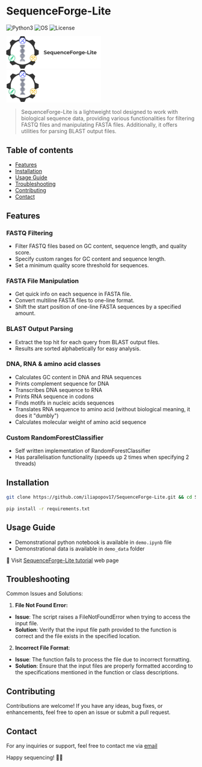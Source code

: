 # SequenceForge-Lite

![Python3](https://img.shields.io/badge/Language-Python3-steelblue)
![OS](https://img.shields.io/badge/OS-_Windows_|_Mac_|_Linux-steelblue)
![License](https://img.shields.io/badge/License-MIT-steelblue)

<img src="https://github.com/iliapopov17/SequenceForge-Lite/blob/main/imgs/SeqForgeLite_logo_light.png#gh-light-mode-only" width = 50%/>
<img src="https://github.com/iliapopov17/SequenceForge-Lite/blob/main/imgs/SeqForgeLite_logo_dark.png#gh-dark-mode-only" width = 50%/>

> SequenceForge-Lite is a lightweight tool designed to work with biological sequence data, providing various functionalities for filtering FASTQ files and manipulating FASTA files. Additionally, it offers utilities for parsing BLAST output files.

## Table of contents

- [Features](#features)
- [Installation](#installation)
- [Usage Guide](#usage-guide)
- [Troubleshooting](#troubleshooting)
- [Contributing](#contributing)
- [Contact](#contact)

## Features
### FASTQ Filtering
- Filter FASTQ files based on GC content, sequence length, and quality score.
- Specify custom ranges for GC content and sequence length.
- Set a minimum quality score threshold for sequences.
### FASTA File Manipulation
- Get quick info on each sequence in FASTA file.
- Convert multiline FASTA files to one-line format.
- Shift the start position of one-line FASTA sequences by a specified amount.
### BLAST Output Parsing
- Extract the top hit for each query from BLAST output files.
- Results are sorted alphabetically for easy analysis.
### DNA, RNA & amino acid classes
- Calculates GC content in DNA and RNA sequences
- Prints complement sequence for DNA
- Transcribes DNA sequence to RNA
- Prints RNA sequence in codons
- Finds motifs in nucleic acids sequences
- Translates RNA sequence to amino acid (without biological meaning, it does it "dumbly")
- Calculates molecular weight of amino acid sequence
### Custom RandomForestClassifier
- Self written implementation of RandomForestClassifier
- Has parallelisation functionality (speeds up 2 times when specifying 2 threads)

## Installation

```bash
git clone https://github.com/iliapopov17/SequenceForge-Lite.git && cd SequenceForge-Lite
```

```bash
pip install -r requirements.txt
```

## Usage Guide
- Demonstrational python notebook is available in `demo.ipynb` file
- Demonstrational data is available in `demo_data` folder<br>

🔗 Visit [SequenceForge-Lite tutorial](https://iliapopov17.github.io/SequenceForge-Lite/) web page

## Troubleshooting
Common Issues and Solutions:
1. **File Not Found Error:**
- **Issue**: The script raises a FileNotFoundError when trying to access the input file.
- **Solution**: Verify that the input file path provided to the function is correct and the file exists in the specified location.
2. **Incorrect File Format**:
- **Issue**: The function fails to process the file due to incorrect formatting.
- **Solution**: Ensure that the input files are properly formatted according to the specifications mentioned in the function or class descriptions.

## Contributing
Contributions are welcome! If you have any ideas, bug fixes, or enhancements, feel free to open an issue or submit a pull request.

## Contact
For any inquiries or support, feel free to contact me via [email](mailto:iljapopov17@gmail.com)

Happy sequencing! 🧬🔬
